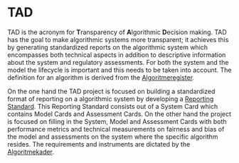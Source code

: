 # TAD

TAD is the acronym for **T**ransparency of **A**lgorithmic **D**ecision making. TAD has the goal to make algorithmic
systems more transparent; it achieves this by generating standardized reports on the algorithmic system which
encompasses both technical aspects in addition to descriptive information about the system and regulatory assessments.
For both the system and the model the lifecycle is important and this needs to be taken into account. The definition
for an algorithm is derived from the [Algoritmeregister](https://algoritmes.overheid.nl/nl/footer/over-algoritmes).

On the one hand the TAD project is focused on building a standardized format of reporting on a algorithmic system by
developing a [Reporting Standard](Reporting-Standard). This Reporting Standard consists out of a System Card which
contains Model Cards and Assessment Cards. On the other hand the project is focused on filling in the System, Model and
Assessment Cards with both performance metrics and technical measurements on fairness and bias of the model and
assessments on the system where the specific algorithm resides. The requirements and instruments are dictated by the
[Algoritmekader](https://minbzk.github.io/Algoritmekader/).
